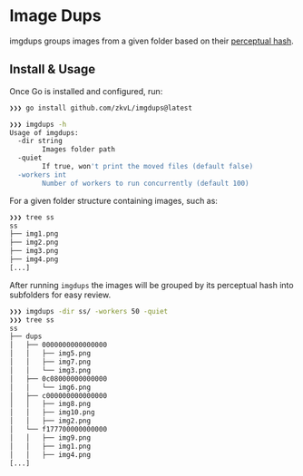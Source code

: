 # Image Dups

imgdups groups images from a given folder based on their [perceptual hash](https://en.wikipedia.org/wiki/Perceptual_hashing). 

## Install & Usage
Once Go is installed and configured, run:

```bash
❯❯❯ go install github.com/zkvL/imgdups@latest
```

```bash
❯❯❯ imgdups -h
Usage of imgdups:
  -dir string
        Images folder path
  -quiet
        If true, won't print the moved files (default false)
  -workers int
        Number of workers to run concurrently (default 100)
```

For a given folder structure containing images, such as:
```bash
❯❯❯ tree ss
ss
├── img1.png
├── img2.png
├── img3.png
├── img4.png
[...]
```

After running `imgdups` the images will be grouped by its perceptual hash into subfolders for easy review. 

```bash
❯❯❯ imgdups -dir ss/ -workers 50 -quiet
❯❯❯ tree ss
ss
├── dups
│   ├── 0000000000000000
│   │   ├── img5.png
│   │   ├── img7.png
│   │   └── img3.png
│   ├── 0c08000000000000
│   │   └── img6.png
│   ├── c000000000000000
│   │   ├── img8.png
│   │   ├── img10.png
│   │   ├── img2.png
│   └── f177700000000000
│   │   ├── img9.png
│   │   ├── img1.png
│   │   ├── img4.png
[...]
```
